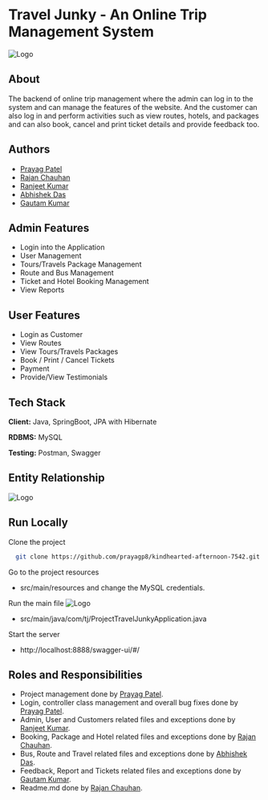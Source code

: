 
# Travel Junky - An Online Trip Management System


![Logo](https://i.ibb.co/M2TvhHG/TG.jpg)


## About

The backend of online trip management where the admin can log in to the system and can manage the features of the website. And the customer can also log in and perform activities such as view routes, hotels, and packages and can also book, cancel and print ticket details and provide feedback too.


## Authors

- [Prayag Patel](https://github.com/prayagp8)
- [Rajan Chauhan](https://github.com/rajanchauhan165)
- [Ranjeet Kumar](https://github.com/ranjeetmasaischool)
- [Abhishek Das](https://github.com/abhidas0810)
- [Gautam Kumar](https://github.com/gautamprajapat8)


## Admin Features

- Login into the Application
- User Management
- Tours/Travels Package Management
- Route and Bus Management
- Ticket  and Hotel Booking Management
- View Reports 


## User Features

- Login as Customer
- View Routes 
- View  Tours/Travels  Packages
- Book / Print / Cancel  Tickets
- Payment  
- Provide/View Testimonials


## Tech Stack

**Client:** Java, SpringBoot, JPA with Hibernate

**RDBMS:** MySQL

**Testing:** Postman, Swagger


##  Entity Relationship
![Logo](https://i.ibb.co/TLTdYj2/ER.jpg)

## Run Locally

Clone the project

```bash
  git clone https://github.com/prayagp8/kindhearted-afternoon-7542.git
```

Go to the project resources


-  src/main/resources and change the MySQL credentials.


Run the main file
![Logo](https://i.postimg.cc/kM0tpJKd/p2.png)

- src/main/java/com/tj/ProjectTravelJunkyApplication.java 

Start the server

 - http://localhost:8888/swagger-ui/#/


## Roles and Responsibilities
- Project management done by [Prayag Patel](https://github.com/prayagp8).
- Login, controller class management and overall bug fixes done by [Prayag Patel](https://github.com/prayagp8).
- Admin, User and Customers related files and exceptions done by [Ranjeet Kumar](https://github.com/ranjeetmasaischool).
- Booking, Package and Hotel related files and exceptions done by [Rajan Chauhan](https://github.com/rajanchauhan165).
- Bus, Route and Travel related files and exceptions done by [Abhishek Das](https://github.com/abhidas0810).
- Feedback, Report and Tickets related files and exceptions done by [Gautam Kumar](https://github.com/gautamprajapat8).
- Readme.md done by [Rajan Chauhan](https://github.com/rajanchauhan165).
